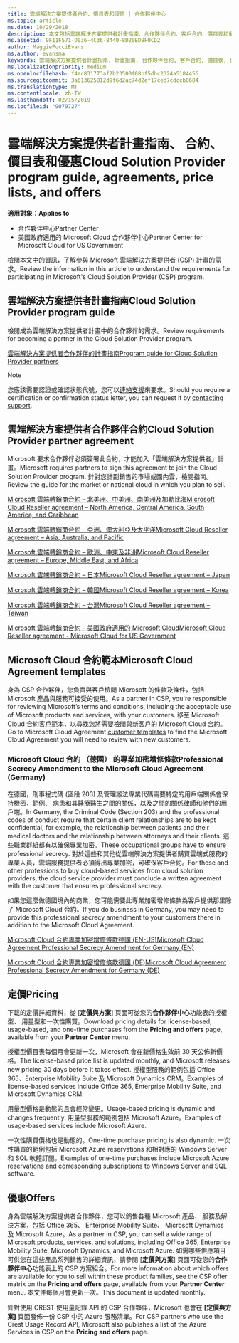 ```yaml
---
title: 雲端解決方案提供者合約、價目表和優惠 | 合作夥伴中心
ms.topic: article
ms.date: 10/29/2018
description: 本文包括雲端解決方案提供者計畫指南、合作夥伴合約、客戶合約、價目表和優惠連結。
ms.assetid: 9F11F571-D036-4C36-8440-8D20ED9F0CD2
author: MaggiePucciEvans
ms.author: evansma
keywords: 雲端解決方案提供者計畫指南, 計畫指南, 合作夥伴合約, 客戶合約, 價目表, 優惠
ms.localizationpriority: medium
ms.openlocfilehash: f4ac831773af2b23500f08bf5dbc2324a5184456
ms.sourcegitcommit: 3a613625812d9f6d2ac74d2ef17ced7cdccb0684
ms.translationtype: MT
ms.contentlocale: zh-TW
ms.lasthandoff: 02/15/2019
ms.locfileid: "9079727"
---
```

# <a name="cloud-solution-provider-program-guide-agreements-price-lists-and-offers"></a><span data-ttu-id="22e35-104">雲端解決方案提供者計畫指南、 合約、 價目表和優惠</span><span class="sxs-lookup"><span data-stu-id="22e35-104">Cloud Solution Provider program guide, agreements, price lists, and offers</span></span>

**<span data-ttu-id="22e35-105">適用對象：</span><span class="sxs-lookup"><span data-stu-id="22e35-105">Applies to</span></span>**

-  <span data-ttu-id="22e35-106">合作夥伴中心</span><span class="sxs-lookup"><span data-stu-id="22e35-106">Partner Center</span></span>
-  <span data-ttu-id="22e35-107">美國政府適用的 Microsoft Cloud 合作夥伴中心</span><span class="sxs-lookup"><span data-stu-id="22e35-107">Partner Center for Microsoft Cloud for US Government</span></span>


<span data-ttu-id="22e35-108">檢閱本文中的資訊，了解參與 Microsoft 雲端解決方案提供者 (CSP) 計畫的需求。</span><span class="sxs-lookup"><span data-stu-id="22e35-108">Review the information in this article to understand the requirements for participating in Microsoft's Cloud Solution Provider (CSP) program.</span></span> 

## <a name="cloud-solution-provider-program-guide"></a><span data-ttu-id="22e35-109">雲端解決方案提供者計畫指南</span><span class="sxs-lookup"><span data-stu-id="22e35-109">Cloud Solution Provider program guide</span></span>


<span data-ttu-id="22e35-110">檢閱成為雲端解決方案提供者計畫中的合作夥伴的需求。</span><span class="sxs-lookup"><span data-stu-id="22e35-110">Review requirements for becoming a partner in the Cloud Solution Provider program.</span></span>

[<span data-ttu-id="22e35-111">雲端解決方案提供者合作夥伴的計畫指南</span><span class="sxs-lookup"><span data-stu-id="22e35-111">Program guide for Cloud Solution Provider partners</span></span>](http://go.microsoft.com/fwlink/p/?LinkId=617100)

>[!Note]
><span data-ttu-id="22e35-112">您應該需要認證或確認狀態代號，您可以[連絡支援](https://partner.microsoft.com/pcv/servicerequests/create)來要求。</span><span class="sxs-lookup"><span data-stu-id="22e35-112">Should you require a certification or confirmation status letter, you can request it by [contacting support](https://partner.microsoft.com/pcv/servicerequests/create).</span></span>

## <a name="cloud-solution-provider-partner-agreement"></a><span data-ttu-id="22e35-113">雲端解決方案提供者合作夥伴合約</span><span class="sxs-lookup"><span data-stu-id="22e35-113">Cloud Solution Provider partner agreement</span></span>

<span data-ttu-id="22e35-114">Microsoft 要求合作夥伴必須簽署此合約，才能加入「雲端解決方案提供者」計畫。</span><span class="sxs-lookup"><span data-stu-id="22e35-114">Microsoft requires partners to sign this agreement to join the Cloud Solution Provider program.</span></span> <span data-ttu-id="22e35-115">針對您計劃銷售的市場或國內雲，檢閱指南。</span><span class="sxs-lookup"><span data-stu-id="22e35-115">Review the guide for the market or national cloud in which you plan to sell.</span></span>

[<span data-ttu-id="22e35-116">Microsoft 雲端轉銷商合約 – 北美洲、中美洲、南美洲及加勒比海</span><span class="sxs-lookup"><span data-stu-id="22e35-116">Microsoft Cloud Reseller agreement – North America, Central America, South America, and Caribbean</span></span>](http://download.microsoft.com/download/2/C/8/2C8CAC17-FCE7-4F51-9556-4D77C7022DF5/MCRA2018_AOC_ENG_Sep2018_CR.pdf)

[<span data-ttu-id="22e35-117">Microsoft 雲端轉銷商合約 – 亞洲、澳大利亞及太平洋</span><span class="sxs-lookup"><span data-stu-id="22e35-117">Microsoft Cloud Reseller agreement – Asia, Australia, and Pacific</span></span>](http://download.microsoft.com/download/2/C/8/2C8CAC17-FCE7-4F51-9556-4D77C7022DF5/MCRA2018_APOC_ENG_Mar2019_CR.pdf)



[<span data-ttu-id="22e35-118">Microsoft 雲端轉銷商合約 – 歐洲、中東及非洲</span><span class="sxs-lookup"><span data-stu-id="22e35-118">Microsoft Cloud Reseller agreement – Europe, Middle East, and Africa</span></span>](http://download.microsoft.com/download/2/C/8/2C8CAC17-FCE7-4F51-9556-4D77C7022DF5/MCRA2018_EOC_ENG_Sep2018_CR.pdf)

[<span data-ttu-id="22e35-119">Microsoft 雲端轉銷商合約 – 日本</span><span class="sxs-lookup"><span data-stu-id="22e35-119">Microsoft Cloud Reseller agreement – Japan</span></span>](http://download.microsoft.com/download/2/C/8/2C8CAC17-FCE7-4F51-9556-4D77C7022DF5/MCRA2018_JPN_ENG_Sep2018_CR.pdf)

[<span data-ttu-id="22e35-120">Microsoft 雲端轉銷商合約 – 韓國</span><span class="sxs-lookup"><span data-stu-id="22e35-120">Microsoft Cloud Reseller agreement – Korea</span></span>](http://download.microsoft.com/download/2/C/8/2C8CAC17-FCE7-4F51-9556-4D77C7022DF5/MCRA2018_KOR_ENG_Sep2018_CR.pdf)

[<span data-ttu-id="22e35-121">Microsoft 雲端轉銷商合約 – 台灣</span><span class="sxs-lookup"><span data-stu-id="22e35-121">Microsoft Cloud Reseller agreement – Taiwan</span></span>](http://download.microsoft.com/download/2/C/8/2C8CAC17-FCE7-4F51-9556-4D77C7022DF5/MCRA2018_TAI_ENG_Sep2018_CR.pdf)

[<span data-ttu-id="22e35-122">Microsoft 雲端轉銷商合約 - 美國政府適用的 Microsoft Cloud</span><span class="sxs-lookup"><span data-stu-id="22e35-122">Microsoft Cloud Reseller agreement - Microsoft Cloud for US Government</span></span>](http://download.microsoft.com/download/2/C/8/2C8CAC17-FCE7-4F51-9556-4D77C7022DF5/MCRA2018_AOC_USGCC_ENG_Feb2019_CR.pdf)


## <a name="microsoft-cloud-agreement-templates"></a><span data-ttu-id="22e35-123">Microsoft Cloud 合約範本</span><span class="sxs-lookup"><span data-stu-id="22e35-123">Microsoft Cloud Agreement templates</span></span>

<span data-ttu-id="22e35-124">身為 CSP 合作夥伴，您負責與客戶檢閱 Microsoft 的條款及條件，包括 Microsoft 產品與服務可接受的使用。</span><span class="sxs-lookup"><span data-stu-id="22e35-124">As a partner in CSP, you're responsible for reviewing Microsoft’s terms and conditions, including the acceptable use of Microsoft products and services, with your customers.</span></span> <span data-ttu-id="22e35-125">移至 Microsoft Cloud 合約[客戶範本](agreements.md)，以尋找您將需要檢閱與新客戶的 Microsoft Cloud 合約。</span><span class="sxs-lookup"><span data-stu-id="22e35-125">Go to Microsoft Cloud Agreement [customer templates](agreements.md) to find the Microsoft Cloud Agreement you will need to review with new customers.</span></span> 




### <a name="professional-secrecy-amendment-to-the-microsoft-cloud-agreement-germany"></a><span data-ttu-id="22e35-126">Microsoft Cloud 合約 （德國） 的專業加密增修條款</span><span class="sxs-lookup"><span data-stu-id="22e35-126">Professional Secrecy Amendment to the Microsoft Cloud Agreement (Germany)</span></span>

<span data-ttu-id="22e35-127">在德國，刑事程式碼 (區段 203) 及管理辦法專業代碼需要特定的用戶端關係會保持機密，範例、 病患和其醫療醫生之間的關係，以及之間的關係律師和他們的用戶端。</span><span class="sxs-lookup"><span data-stu-id="22e35-127">In Germany, the Criminal Code (Section 203) and the professional codes of conduct require that certain client relationships are to be kept confidential, for example, the relationship between patients and their medical doctors and the relationship between attorneys and their clients.</span></span> <span data-ttu-id="22e35-128">這些職業群組都有以確保專業加密。</span><span class="sxs-lookup"><span data-stu-id="22e35-128">These occupational groups have to ensure professional secrecy.</span></span> <span data-ttu-id="22e35-129">對於這些和其他從雲端解決方案提供者購買雲端式服務的專業人員，雲端服務提供者必須得出專業加密，可確保客戶合約。</span><span class="sxs-lookup"><span data-stu-id="22e35-129">For these and other professions to buy cloud-based services from cloud solution providers, the cloud service provider must conclude a written agreement with the customer that ensures professional secrecy.</span></span> 

<span data-ttu-id="22e35-130">如果您這麼做德國境內的商業，您可能需要此專業加密增修條款為客戶提供那里除了 Microsoft Cloud 合約。</span><span class="sxs-lookup"><span data-stu-id="22e35-130">If you do business in Germany, you may need to provide this professional secrecy amendment to your customers there in addition to the Microsoft Cloud Agreement.</span></span>

[<span data-ttu-id="22e35-131">Microsoft Cloud 合約專業加密增修條款德國 (EN-US)</span><span class="sxs-lookup"><span data-stu-id="22e35-131">Microsoft Cloud Agreement Professional Secrecy Amendment for Germany (EN)</span></span>](https://go.microsoft.com/fwlink/?linkid=2030827&clcid=0x409)

[<span data-ttu-id="22e35-132">Microsoft Cloud 合約專業加密增修條款德國 (DE)</span><span class="sxs-lookup"><span data-stu-id="22e35-132">Microsoft Cloud Agreement Professional Secrecy Amendment for Germany (DE)</span></span>](https://go.microsoft.com/fwlink/?linkid=2030827&clcid=0x407)


## <a name="pricing"></a><span data-ttu-id="22e35-133">定價</span><span class="sxs-lookup"><span data-stu-id="22e35-133">Pricing</span></span>


<span data-ttu-id="22e35-134">下載的定價詳細資料，從 [**定價與方案**] 頁面可從您的**合作夥伴中心**功能表的授權型、 用量型和一次性購買。</span><span class="sxs-lookup"><span data-stu-id="22e35-134">Download pricing details for license-based, usage-based, and one-time purchases from the **Pricing and offers** page, available from your **Partner Center** menu.</span></span> 

<span data-ttu-id="22e35-135">授權型價目表每個月會更新一次，Microsoft 會在新價格生效前 30 天公佈新價格。</span><span class="sxs-lookup"><span data-stu-id="22e35-135">The license-based price list is updated monthly, and Microsoft releases new pricing 30 days before it takes effect.</span></span> <span data-ttu-id="22e35-136">授權型服務的範例包括 Office 365、Enterprise Mobility Suite 及 Microsoft Dynamics CRM。</span><span class="sxs-lookup"><span data-stu-id="22e35-136">Examples of license-based services include Office 365, Enterprise Mobility Suite, and Microsoft Dynamics CRM.</span></span> 

<span data-ttu-id="22e35-137">用量型價格是動態的且會經常變更。</span><span class="sxs-lookup"><span data-stu-id="22e35-137">Usage-based pricing is dynamic and changes frequently.</span></span> <span data-ttu-id="22e35-138">用量型服務的範例包括 Microsoft Azure。</span><span class="sxs-lookup"><span data-stu-id="22e35-138">Examples of usage-based services include Microsoft Azure.</span></span>

<span data-ttu-id="22e35-139">一次性購買價格也是動態的。</span><span class="sxs-lookup"><span data-stu-id="22e35-139">One-time purchase pricing is also dynamic.</span></span> <span data-ttu-id="22e35-140">一次性購買的範例包括 Microsoft Azure reservations 和相對應的 Windows Server 和 SQL 軟體訂閱。</span><span class="sxs-lookup"><span data-stu-id="22e35-140">Examples of one-time purchases include Microsoft Azure reservations and corresponding subscriptions to Windows Server and SQL software.</span></span> 


## <a name="offers"></a><span data-ttu-id="22e35-141">優惠</span><span class="sxs-lookup"><span data-stu-id="22e35-141">Offers</span></span>


<span data-ttu-id="22e35-142">身為雲端解決方案提供者合作夥伴，您可以銷售各種 Microsoft 產品、 服務及解決方案，包括 Office 365、 Enterprise Mobility Suite、 Microsoft Dynamics 及 Microsoft Azure。</span><span class="sxs-lookup"><span data-stu-id="22e35-142">As a partner in CSP, you can sell a wide range of Microsoft products, services, and solutions, including Office 365, Enterprise Mobility Suite, Microsoft Dynamics, and Microsoft Azure.</span></span> <span data-ttu-id="22e35-143">如需哪些供應項目可供您在這些產品系列銷售的詳細資訊，請參閱 [**定價與方案**] 頁面可從您的**合作夥伴中心**功能表上的 CSP 方案組合。</span><span class="sxs-lookup"><span data-stu-id="22e35-143">For more information about which offers are available for you to sell within these product families, see the CSP offer matrix on the **Pricing and offers** page, available from your **Partner Center** menu.</span></span> <span data-ttu-id="22e35-144">本文件每個月會更新一次。</span><span class="sxs-lookup"><span data-stu-id="22e35-144">This document is updated monthly.</span></span>

<span data-ttu-id="22e35-145">針對使用 CREST 使用量記錄 API 的 CSP 合作夥伴，Microsoft 也會在 **\[定價與方案\]** 頁面發佈一份 CSP 中的 Azure 服務清單。</span><span class="sxs-lookup"><span data-stu-id="22e35-145">For CSP partners who use the Crest Usage Record API, Microsoft also publishes a list of the Azure Services in CSP on the **Pricing and offers** page.</span></span>


